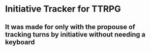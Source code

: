 # Initiative Tracker for TTRPG

## It was made for only with the propouse of tracking turns by initiative without needing a keyboard